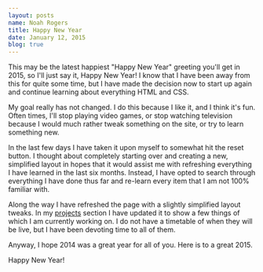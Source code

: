```yaml
---
layout: posts
name: Noah Rogers
title: Happy New Year
date: January 12, 2015
blog: true
---
```

This may be the latest happiest "Happy New Year" greeting you'll get in 2015, so I'll just say it, Happy New Year! I know that I have been away from this for quite some time, but I have made the decision now to start up again and continue learning about everything HTML and CSS.

My goal really has not changed. I do this because I like it, and I think it's fun. Often times, I'll stop playing video games, or stop watching television because I would much rather tweak something on the site, or try to learn something new.

In the last few days I have taken it upon myself to somewhat hit the reset button. I thought about completely starting over and creating a new, simplified layout in hopes that it would assist me with refreshing everything I have learned in the last six months. Instead, I have opted to search through everything I have done thus far and re-learn every item that I am not 100% familiar with.

Along the way I have refreshed the page with a slightly simplified layout tweaks. In my <a href="/projects/">projects</a> section I have updated it to show a few things of which I am currently working on.  I do not have a timetable of when they will be live, but I have been devoting time to all of them.

Anyway, I hope 2014 was a great year for all of you. Here is to a great 2015.

Happy New Year!
